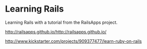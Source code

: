 Learning Rails
  ==
  Learning Rails with a tutorial from the RailsApps project.
	
  http://railsapps.github.io/http://railsapps.github.io/
	
  http://www.kickstarter.com/projects/909377477/learn-ruby-on-rails

